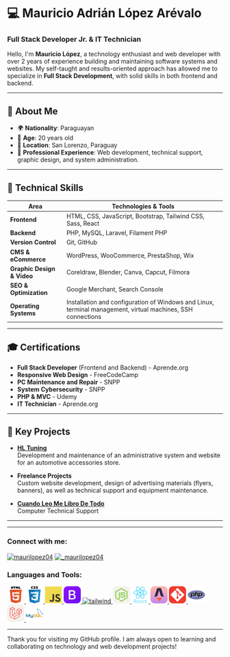 # 💻 Mauricio Adrián López Arévalo

### Full Stack Developer Jr. & IT Technician

Hello, I'm **Mauricio López**, a technology enthusiast and web developer with over 2 years of experience building and maintaining software systems and websites. My self-taught and results-oriented approach has allowed me to specialize in **Full Stack Development**, with solid skills in both frontend and backend.

---

## 📌 About Me

- 🌍 **Nationality**: Paraguayan
- 👶 **Age**: 20 years old
- 📍 **Location**: San Lorenzo, Paraguay
- 💼 **Professional Experience**: Web development, technical support, graphic design, and system administration.

---

## 💼 Technical Skills

| Area                  | Technologies & Tools                                                                                                             |
|-----------------------|----------------------------------------------------------------------------------------------------------------------------------|
| **Frontend**          | HTML, CSS, JavaScript, Bootstrap, Tailwind CSS, Sass, React                                                                      |
| **Backend**           | PHP, MySQL, Laravel, Filament PHP                                                                                                |
| **Version Control**   | Git, GitHub                                                                                                                      |
| **CMS & eCommerce**   | WordPress, WooCommerce, PrestaShop, Wix                                                                                          |
| **Graphic Design & Video** | Coreldraw, Blender, Canva, Capcut, Filmora                                                                                  |
| **SEO & Optimization**| Google Merchant, Search Console                                                                                                 |
| **Operating Systems** | Installation and configuration of Windows and Linux, terminal management, virtual machines, SSH connections                      |

---

## 🎓 Certifications

- **Full Stack Developer** (Frontend and Backend) - Aprende.org
- **Responsive Web Design** - FreeCodeCamp
- **PC Maintenance and Repair** - SNPP
- **System Cybersecurity** - SNPP
- **PHP & MVC** - Udemy
- **IT Technician** - Aprende.org

---

## 🚀 Key Projects

- **[HL Tuning](https://www.hltuning.com)**  
  Development and maintenance of an administrative system and website for an automotive accessories store.

- **Freelance Projects**  
  Custom website development, design of advertising materials (flyers, banners), as well as technical support and equipment maintenance.

- **[Cuando Leo Me Libro De Todo](https://cuandoleomelibrodetodo.site)**  
  Computer Technical Support
---

---

<h3 align="left">Connect with me:</h3>
<p align="left">
<a href="https://linkedin.com/in/maurilopez04" target="blank"><img align="center" src="https://raw.githubusercontent.com/rahuldkjain/github-profile-readme-generator/master/src/images/icons/Social/linked-in-alt.svg" alt="maurilopez04" height="30" width="40" /></a>
<a href="https://instagram.com/_maurilopez04" target="blank"><img align="center" src="https://raw.githubusercontent.com/rahuldkjain/github-profile-readme-generator/master/src/images/icons/Social/instagram.svg" alt="_maurilopez04" height="30" width="40" /></a>
</p>

<h3 align="left">Languages and Tools:</h3>
<p align="left"> 
<a href="https://www.w3.org/html/" target="_blank" rel="noreferrer"> <img src="https://raw.githubusercontent.com/devicons/devicon/master/icons/html5/html5-original-wordmark.svg" alt="html5" width="40" height="40"/> </a> 
  <a href="https://www.w3schools.com/css/" target="_blank" rel="noreferrer"> <img src="https://raw.githubusercontent.com/devicons/devicon/master/icons/css3/css3-original-wordmark.svg" alt="css3" width="40" height="40"/> </a> 
<a href="https://developer.mozilla.org/en-US/docs/Web/JavaScript" target="_blank" rel="noreferrer"> <img src="https://raw.githubusercontent.com/devicons/devicon/master/icons/javascript/javascript-original.svg" alt="javascript" width="40" height="40"/> </a> 
<a href="https://getbootstrap.com" target="_blank" rel="noreferrer"> <img src="https://github.com/tandpfun/skill-icons/blob/main/icons/Bootstrap.svg" alt="bootstrap" width="40" height="40"/> </a> 
<a href="https://tailwindcss.com/" target="_blank" rel="noreferrer"> <img src="https://www.vectorlogo.zone/logos/tailwindcss/tailwindcss-icon.svg" alt="tailwind" width="40" height="40"/> </a> 
<a href="https://nodejs.org/en/" target="_blank" rel="noreferrer"> <img src="https://github.com/tandpfun/skill-icons/blob/main/icons/NodeJS-Light.svg" alt="NodeJs" width="40" height="40"/> </a>
<a href="https://reactjs.org/" target="_blank" rel="noreferrer"> <img src="https://raw.githubusercontent.com/devicons/devicon/master/icons/react/react-original-wordmark.svg" alt="react" width="40" height="40"/> </a> 
<a href="https://astro.build/" target="_blank" rel="noreferrer"> <img src="https://github.com/tandpfun/skill-icons/blob/main/icons/Astro.svg" alt="Astro" width="40" height="40"/> </a> 
<a href="https://git-scm.com/" target="_blank" rel="noreferrer"> <img src="https://github.com/tandpfun/skill-icons/blob/main/icons/Git.svg" alt="Git" width="40" height="40"/> </a> 
<a href="https://www.php.net" target="_blank" rel="noreferrer"> <img src="https://raw.githubusercontent.com/devicons/devicon/master/icons/php/php-original.svg" alt="php" width="40" height="40"/> </a> 
<a href="https://laravel.com/" target="_blank" rel="noreferrer"> <img src="https://github.com/tandpfun/skill-icons/blob/main/icons/Laravel-Light.svg" alt="laravel" width="40" height="40"/> </a> 
<a href="https://www.mysql.com/" target="_blank" rel="noreferrer"> <img src="https://raw.githubusercontent.com/devicons/devicon/master/icons/mysql/mysql-original-wordmark.svg" alt="mysql" width="40" height="40"/> </a> 
</p>

--- 
Thank you for visiting my GitHub profile. I am always open to learning and collaborating on technology and web development projects!

